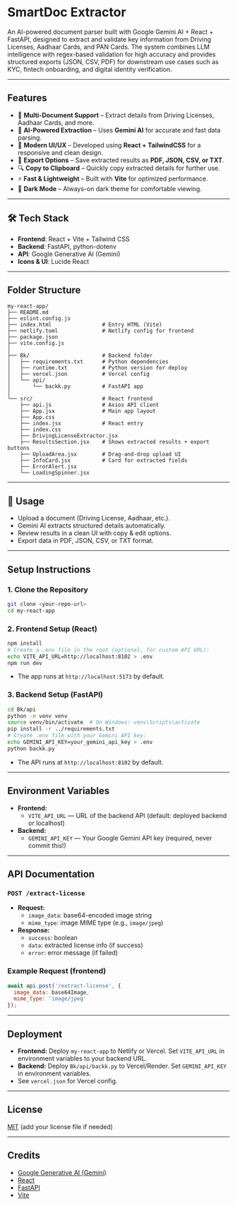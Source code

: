 # SmartDoc Extractor

An AI-powered document parser built with Google Gemini AI + React + FastAPI, designed to extract and validate key information from Driving Licenses, Aadhaar Cards, and PAN Cards. The system combines LLM intelligence with regex-based validation for high accuracy and provides structured exports (JSON, CSV, PDF) for downstream use cases such as KYC, fintech onboarding, and digital identity verification.

---

## Features  
- 📄 **Multi-Document Support** – Extract details from Driving Licenses, Aadhaar Cards, and more.  
- 🤖 **AI-Powered Extraction** – Uses **Gemini AI** for accurate and fast data parsing.  
- 🎨 **Modern UI/UX** – Developed using **React + TailwindCSS** for a responsive and clean design.  
- 📂 **Export Options** – Save extracted results as **PDF, JSON, CSV, or TXT**.  
- 🔍 **Copy to Clipboard** – Quickly copy extracted details for further use.  
- ⚡ **Fast & Lightweight** – Built with **Vite** for optimized performance.  
- 🌙 **Dark Mode** – Always-on dark theme for comfortable viewing.

---

## 🛠️ Tech Stack  
- **Frontend**: React + Vite + Tailwind CSS
- **Backend**: FastAPI, python-dotenv  
- **API**: Google Generative AI (Gemini)
- **Icons & UI**: Lucide React 

---

## Folder Structure
```
my-react-app/
├── README.md
├── eslint.config.js
├── index.html                # Entry HTML (Vite)
├── netlify.toml              # Netlify config for frontend
├── package.json
├── vite.config.js
│
├── Bk/                       # Backend folder
│   ├── requirements.txt      # Python dependencies
│   ├── runtime.txt           # Python version for deploy
│   ├── vercel.json           # Vercel config
│   └── api/
│       └── backk.py          # FastAPI app
│
└── src/                      # React frontend
    ├── api.js                # Axios API client
    ├── App.jsx               # Main app layout
    ├── App.css
    ├── index.jsx             # React entry
    ├── index.css
    ├── DrivingLicenseExtractor.jsx
    ├── ResultsSection.jsx    # Shows extracted results + export buttons
    ├── UploadArea.jsx        # Drag-and-drop upload UI
    ├── InfoCard.jsx          # Card for extracted fields
    ├── ErrorAlert.jsx
    └── LoadingSpinner.jsx

```
---

## 📑 Usage

- Upload a document (Driving License, Aadhaar, etc.).
- Gemini AI extracts structured details automatically.
- Review results in a clean UI with copy & edit options.
- Export data in PDF, JSON, CSV, or TXT format.

---

## Setup Instructions

### 1. Clone the Repository
```sh
git clone <your-repo-url>
cd my-react-app
```

### 2. Frontend Setup (React)
```sh
npm install
# Create a .env file in the root (optional, for custom API URL):
echo VITE_API_URL=http://localhost:8102 > .env
npm run dev
```
- The app runs at `http://localhost:5173` by default.

### 3. Backend Setup (FastAPI)
```sh
cd Bk/api
python -m venv venv
source venv/bin/activate  # On Windows: venv\Scripts\activate
pip install -r ../requirements.txt
# Create .env file with your Gemini API key:
echo GEMINI_API_KEY=your_gemini_api_key > .env
python backk.py
```
- The API runs at `http://localhost:8102` by default.

---

## Environment Variables
- **Frontend:**
  - `VITE_API_URL` — URL of the backend API (default: deployed backend or localhost)
- **Backend:**
  - `GEMINI_API_KEY` — Your Google Gemini API key (required, never commit this!)

---

## API Documentation

### `POST /extract-license`
- **Request:**
  - `image_data`: base64-encoded image string
  - `mime_type`: image MIME type (e.g., `image/jpeg`)
- **Response:**
  - `success`: boolean
  - `data`: extracted license info (if success)
  - `error`: error message (if failed)

### Example Request (frontend)
```js
await api.post('/extract-license', {
  image_data: base64Image,
  mime_type: 'image/jpeg'
});
```

---

## Deployment
- **Frontend:** Deploy `my-react-app` to Netlify or Vercel. Set `VITE_API_URL` in environment variables to your backend URL.
- **Backend:** Deploy `Bk/api/backk.py` to Vercel/Render. Set `GEMINI_API_KEY` in environment variables.
- See `vercel.json` for Vercel config.

---

## License
[MIT](LICENSE) (add your license file if needed)

---

## Credits
- [Google Generative AI (Gemini)](https://ai.google.dev/)
- [React](https://react.dev/)
- [FastAPI](https://fastapi.tiangolo.com/)
- [Vite](https://vitejs.dev/)

